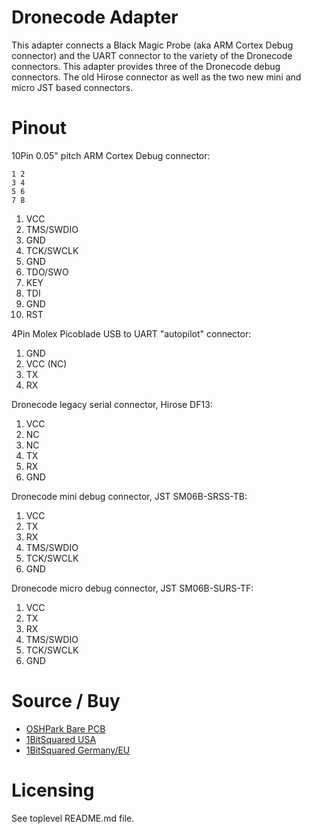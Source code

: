 Dronecode Adapter
=================

This adapter connects a Black Magic Probe (aka ARM Cortex Debug connector) and
the UART connector to the variety of the Dronecode connectors. This adapter
provides three of the Dronecode debug connectors. The old Hirose connector as
well as the two new mini and micro JST based connectors.

Pinout
======

10Pin 0.05" pitch ARM Cortex Debug connector:

```
1 2
3 4
5 6
7 8
```

 1. VCC
 2. TMS/SWDIO
 3. GND
 4. TCK/SWCLK
 5. GND
 6. TDO/SWO
 7. KEY
 8. TDI
 9. GND
10. RST

4Pin Molex Picoblade USB to UART "autopilot" connector:

 1. GND
 2. VCC (NC)
 3. TX
 4. RX

Dronecode legacy serial connector, Hirose DF13:

 1. VCC
 2. NC
 3. NC
 4. TX
 5. RX
 6. GND

Dronecode mini debug connector, JST SM06B-SRSS-TB:

 1. VCC
 2. TX
 3. RX
 4. TMS/SWDIO
 5. TCK/SWCLK
 6. GND

Dronecode micro debug connector, JST SM06B-SURS-TF:

 1. VCC
 2. TX
 3. RX
 4. TMS/SWDIO
 5. TCK/SWCLK
 6. GND

Source / Buy
============

 * [OSHPark Bare PCB](https://oshpark.com/shared_projects/pGgFGPPo)
 * [1BitSquared USA](https://1bitsquared.com/products/drone-code-debug-adapter)
 * [1BitSquared Germany/EU](https://1bitsquared.de/products/drone-code-debug-adapter)

Licensing
=========

See toplevel README.md file.
